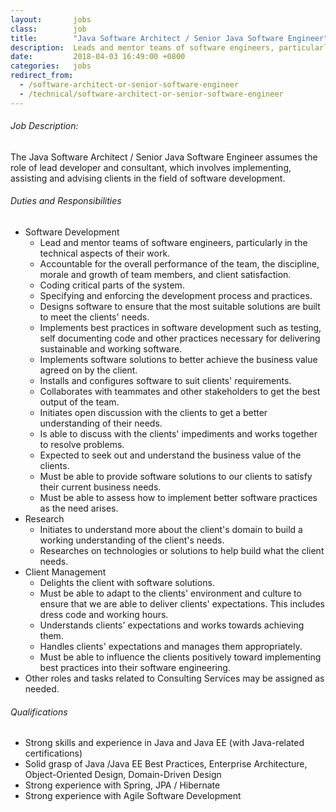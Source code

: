 ```yaml
---
layout:       jobs
class:        job
title:        "Java Software Architect / Senior Java Software Engineer"
description:  Leads and mentor teams of software engineers, particularly in the technical aspects of their work.
date:         2018-04-03 16:49:00 +0800
categories:   jobs
redirect_from:
  - /software-architect-or-senior-software-engineer
  - /technical/software-architect-or-senior-software-engineer
---
```

<!-- Do not leave new lines after each element. Elements after new lines will not be rendered. -->
<h6 class="-dark">Job Description:</h6>
<p>
  The Java Software Architect / Senior Java Software Engineer assumes the role of lead developer and consultant, which involves implementing, assisting and advising clients in the field of software development.
</p>
<h6 class="-dark">Duties and Responsibilities</h6>
<ul>
  <li>Software Development
    <ul>
      <li>Lead and mentor teams of software engineers, particularly in the technical aspects of their work.</li>
      <li>Accountable for the overall performance of the team, the discipline, morale and growth of team members, and client satisfaction.
</li>
      <li>Coding critical parts of the system.</li>
      <li>Specifying and enforcing the development process and practices.</li>
      <li>Designs software to ensure that the most suitable solutions are built to meet the clients' needs.</li>
      <li>Implements best practices in software development such as testing, self documenting code and other practices necessary for delivering sustainable and working software.</li>
      <li>Implements software solutions to better achieve the business value agreed on by the client.</li>
      <li>Installs and configures software to suit clients' requirements.</li>
      <li>Collaborates with teammates and other stakeholders to get the best output of the team.</li>
      <li>Initiates open discussion with the clients to get a better understanding of their needs.</li>
      <li>Is able to discuss with the clients' impediments and works together to resolve problems.</li>
      <li>Expected to seek out and understand the business value of the clients.</li>
      <li>Must be able to provide software solutions to our clients to satisfy their current business needs.</li>
      <li>Must be able to assess how to implement better software practices as the need arises.</li>  
    </ul>
  </li>
  <li>Research
    <ul>
      <li>Initiates to understand more about the client's domain to build a working understanding of the client's needs.</li>
      <li>Researches on technologies or solutions to help build what the client needs.</li>
    </ul>
  </li>
  <li>Client Management
    <ul>
      <li>Delights the client with software solutions.</li>
      <li>Must be able to adapt to the clients' environment and culture to ensure that we are able to deliver clients' expectations. This includes dress code and working hours.</li>
      <li>Understands clients' expectations and works towards achieving them.</li>
      <li>Handles clients' expectations and manages them appropriately.</li>
      <li>Must be able to influence the clients positively toward implementing best practices into their software engineering.</li>
      </ul>
  </li>
  <li>Other roles and tasks related to Consulting Services may be assigned as needed.</li>
</ul>
<h6 class="-dark">Qualifications</h6>
<ul>
  <li>Strong skills and experience in Java and Java EE (with Java-related certifications)</li>
  <li>Solid grasp of Java /Java EE Best Practices, Enterprise Architecture, Object-Oriented Design, Domain-Driven Design</li>
  <li>Strong experience with Spring, JPA / Hibernate</li>
  <li>Strong experience with Agile Software Development</li>
</ul>





